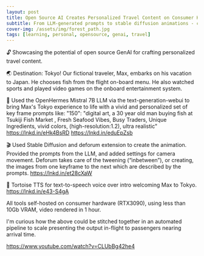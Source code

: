 ```yaml
---
layout: post
title: Open Source AI Creates Personalized Travel Content on Consumer Hardware
subtitle: From LLM-generated prompts to stable diffusion animations - crafting a Tokyo travel experience for Max
cover-img: /assets/img/forest_path.jpg
tags: [learning, personal, opensource, genai, travel]
---
```

<!-- Original LinkedIn post: https://www.linkedin.com/posts/activity-7159864136389025792-NjJ5 -->

🔓 Showcasing the potential of open source GenAI for crafting personalized travel content.

🌏 Destination: Tokyo! Our fictional traveler, Max, embarks on his vacation to Japan. He chooses fish from the flight on-board menu. He also watched sports and played video games on the onboard entertainment system.

📜 Used the OpenHermes Mistral 7B LLM via the text-generation-webui to bring Max's Tokyo experience to life with a vivid and personalized set of key frame prompts like:
"150": "digital art, a 30 year old man buying fish at Tsukiji Fish Market , Fresh Seafood Vibes, Busy Traders, Unique Ingredients, vivid colors, (high-resolution:1.2),  ultra realistic"
https://lnkd.in/eHk4BsRD
https://lnkd.in/eduEpZsb

🎬 Used Stable Diffusion and deforum extension to create the animation. Provided the prompts from the LLM, and added settings for camera movement. Deforum takes care of the tweening (“inbetween”), or creating, the images from one keyframe to the next which are described by the prompts.
https://lnkd.in/et28cXaW

🎤 Tortoise TTS for text-to-speech voice over intro welcoming Max to Tokyo.
https://lnkd.in/e43-S4gA

All tools self-hosted on consumer hardware (RTX3090), using less than 10Gb VRAM, video rendered in 1 hour.

I'm curious how the above could be stitched together in an automated pipeline to scale presenting the output in-flight to passengers nearing arrival time.

https://www.youtube.com/watch?v=CLUbBg42he4
